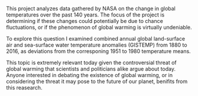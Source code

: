 This project analyzes data gathered by NASA on the change in global temperatures over the past 140 years.  The focus of the project is determining if these changes could potentially be due to chance fluctuations, or if the phenomenon of global warming is virtually undeniable.

To explore this question I examined combined annual global land-surface air and sea-surface water temperature anomalies (GISTEMP) from 1880 to 2016, as deviations from the corresponing 1951 to 1980 temperature means.

This topic is extremely relevant today given the controversial threat of global warming that scientists and politicians alike argue about today. Anyone interested in debating the existence of global warming, or in considering the threat it may pose to the future of our planet, benifits from this reasearch.
